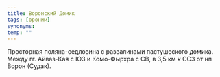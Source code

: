 ```yaml
---
title: Воронский Домик
tags: [ороним]
synonyms:
temp: ""
---
```


Просторная поляна-седловина с развалинами пастушеского домика. Между гг.
Айваз-Кая с ЮЗ и Комо-Фырхра с СВ, в 3,5 км к ССЗ от нп Ворон (Судак).

